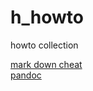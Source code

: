 # h_howto
howto collection

[mark down cheat](https://github.com/adam-p/markdown-here/wiki/Markdown-Cheatsheet)  
[pandoc](http://pandoc.org/getting-started.html)  

